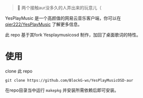 > 🌚 两个接触aur没多久的人弄出来的玩意儿（

YesPlayMusic 是一个高颜值的网易云音乐客户端，你可以在 [qier222/YesPlayMusic](https://gitbub.com/qier222/YesPlayMusic) 了解更多信息。

此 repo 基于其fork Yesplaymusicosd 制作，加回了桌面歌词的特性。

# 使用
clone 此 repo
```
git clone https://github.com/BlockG-ws/YesPlayMusicOSD-aur
```

在repo目录当中运行 `makepkg` 并安装所需依赖后即可安装。
